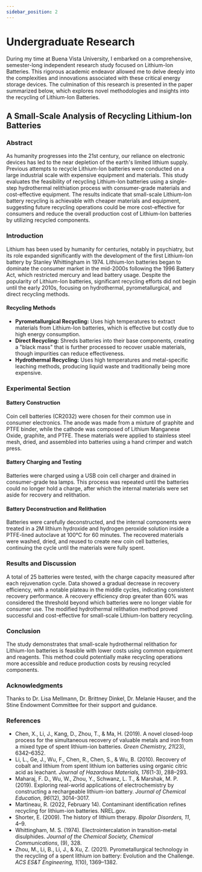 ```yaml
---
sidebar_position: 2
---
```


# Undergraduate Research

During my time at Buena Vista University, I embarked on a comprehensive, semester-long independent research study focused on Lithium-Ion Batteries. This rigorous academic endeavor allowed me to delve deeply into the complexities and innovations associated with these critical energy storage devices. The culmination of this research is presented in the paper summarized below, which explores novel methodologies and insights into the recycling of Lithium-Ion Batteries.

## A Small-Scale Analysis of Recycling Lithium-Ion Batteries

### Abstract
As humanity progresses into the 21st century, our reliance on electronic devices has led to the near depletion of the earth's limited lithium supply. Previous attempts to recycle Lithium-Ion batteries were conducted on a large industrial scale with expensive equipment and materials. This study evaluates the feasibility of recycling Lithium-Ion batteries using a single-step hydrothermal relithiation process with consumer-grade materials and cost-effective equipment. The results indicate that small-scale Lithium-Ion battery recycling is achievable with cheaper materials and equipment, suggesting future recycling operations could be more cost-effective for consumers and reduce the overall production cost of Lithium-Ion batteries by utilizing recycled components.

### Introduction
Lithium has been used by humanity for centuries, notably in psychiatry, but its role expanded significantly with the development of the first Lithium-Ion battery by Stanley Whittingham in 1974. Lithium-Ion batteries began to dominate the consumer market in the mid-2000s following the 1996 Battery Act, which restricted mercury and lead battery usage. Despite the popularity of Lithium-Ion batteries, significant recycling efforts did not begin until the early 2010s, focusing on hydrothermal, pyrometallurgical, and direct recycling methods.

#### Recycling Methods
- **Pyrometallurgical Recycling:** Uses high temperatures to extract materials from Lithium-Ion batteries, which is effective but costly due to high energy consumption.
- **Direct Recycling:** Shreds batteries into their base components, creating a "black mass" that is further processed to recover usable materials, though impurities can reduce effectiveness.
- **Hydrothermal Recycling:** Uses high temperatures and metal-specific leaching methods, producing liquid waste and traditionally being more expensive.

### Experimental Section

#### Battery Construction
Coin cell batteries (CR2032) were chosen for their common use in consumer electronics. The anode was made from a mixture of graphite and PTFE binder, while the cathode was composed of Lithium Manganese Oxide, graphite, and PTFE. These materials were applied to stainless steel mesh, dried, and assembled into batteries using a hand crimper and watch press.

#### Battery Charging and Testing
Batteries were charged using a USB coin cell charger and drained in consumer-grade tea lamps. This process was repeated until the batteries could no longer hold a charge, after which the internal materials were set aside for recovery and relithation.

#### Battery Deconstruction and Relithation
Batteries were carefully deconstructed, and the internal components were treated in a 2M lithium hydroxide and hydrogen peroxide solution inside a PTFE-lined autoclave at 100°C for 60 minutes. The recovered materials were washed, dried, and reused to create new coin cell batteries, continuing the cycle until the materials were fully spent.

### Results and Discussion
A total of 25 batteries were tested, with the charge capacity measured after each rejuvenation cycle. Data showed a gradual decrease in recovery efficiency, with a notable plateau in the middle cycles, indicating consistent recovery performance. A recovery efficiency drop greater than 60% was considered the threshold beyond which batteries were no longer viable for consumer use. The modified hydrothermal relithation method proved successful and cost-effective for small-scale Lithium-Ion battery recycling.

### Conclusion
The study demonstrates that small-scale hydrothermal relithation for Lithium-Ion batteries is feasible with lower costs using common equipment and reagents. This method could potentially make recycling operations more accessible and reduce production costs by reusing recycled components.

### Acknowledgments
Thanks to Dr. Lisa Mellmann, Dr. Brittney Dinkel, Dr. Melanie Hauser, and the Stine Endowment Committee for their support and guidance.

### References
- Chen, X., Li, J., Kang, D., Zhou, T., & Ma, H. (2019). A novel closed-loop process for the simultaneous recovery of valuable metals and iron from a mixed type of spent lithium-ion batteries. *Green Chemistry, 21*(23), 6342–6352.
- Li, L., Ge, J., Wu, F., Chen, R., Chen, S., & Wu, B. (2010). Recovery of cobalt and lithium from spent lithium ion batteries using organic citric acid as leachant. *Journal of Hazardous Materials, 176*(1-3), 288–293.
- Maharaj, F. D., Wu, W., Zhou, Y., Schwanz, L. T., & Marshak, M. P. (2019). Exploring real-world applications of electrochemistry by constructing a rechargeable lithium-ion battery. *Journal of Chemical Education, 96*(12), 3014–3017.
- Martineau, R. (2022, February 14). Contaminant identification refines recycling for lithium-ion batteries. NREL.gov.
- Shorter, E. (2009). The history of lithium therapy. *Bipolar Disorders, 11*, 4–9.
- Whittingham, M. S. (1974). Electrointercalation in transition-metal disulphides. *Journal of the Chemical Society, Chemical Communications*, (9), 328.
- Zhou, M., Li, B., Li, J., & Xu, Z. (2021). Pyrometallurgical technology in the recycling of a spent lithium ion battery: Evolution and the Challenge. *ACS ES&T Engineering, 1*(10), 1369–1382.
